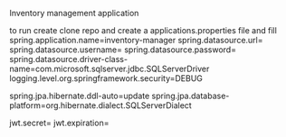 Inventory management application


to run create clone repo and create a applications.properties file and fill
spring.application.name=inventory-manager
spring.datasource.url=
spring.datasource.username=
spring.datasource.password=
spring.datasource.driver-class-name=com.microsoft.sqlserver.jdbc.SQLServerDriver
logging.level.org.springframework.security=DEBUG

spring.jpa.hibernate.ddl-auto=update
spring.jpa.database-platform=org.hibernate.dialect.SQLServerDialect

jwt.secret=
jwt.expiration=